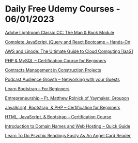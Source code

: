 # Daily Free Udemy Courses - 06/01/2023

[Adobe Lightroom Classic CC: The Map & Book Module](https://www.udemy.com/course/adobe-lightroom-classic-cc-the-map-book-module/?couponCode=YOUACCEL74012)
[Complete JavaScript, jQuery and React Bootcamp – Hands-On](https://www.udemy.com/course/complete-javascript-jquery-and-react-bootcamp-hands-on/?couponCode=YOUACCEL74012)
[AWS and Linode: The Ultimate Guide to Cloud Computing [IaaS]](https://www.udemy.com/course/aws-and-linode-the-ultimate-guide-to-cloud-computing-iaas/?couponCode=YOUACCEL74012)
[PHP & MySQL – Certification Course for Beginners](https://www.udemy.com/course/php-mysql-certification-course-for-beginners/?couponCode=YOUACCEL74012)
[Contracts Management in Construction Projects](https://www.udemy.com/course/contracts-management-in-construction-projects/?couponCode=CONTRACTSJAN22)
[Podcast Audience Growth – Networking with your Guests](https://www.udemy.com/course/power-networking-for-podcast-success/?couponCode=PAGNWYGEXPJAN092022)
[Learn Bootstrap – For Beginners](https://www.udemy.com/course/learn-bootstrap-for-beginners/?couponCode=YOUACCEL74012)
[Entrepreneurship – Ft. Matthew Rolnick of Yaymaker, Groupon](https://www.udemy.com/course/how-to-succeed-as-an-entrepreneur-a-beginners-guide/?couponCode=YOUACCEL74012)
[JavaScript, Bootstrap, & PHP – Certification for Beginners](https://www.udemy.com/course/javascript-bootstrap-php-certification-for-beginners/?couponCode=YOUACCEL74012)
[HTML, JavaScript, & Bootstrap – Certification Course](https://www.udemy.com/course/html-javascript-bootstrap-certification-course/?couponCode=YOUACCEL74012)
[Introduction to Domain Names and Web Hosting – Quick Guide](https://www.udemy.com/course/introduction-to-domain-names-and-web-hosting-quick-guide/?couponCode=YOUACCEL74012)
[Learn To Do Psychic Readings Easily As An Angel Card Reader](https://www.udemy.com/course/angel-card-reading/?couponCode=34C9035BB9F2B1FED450)
